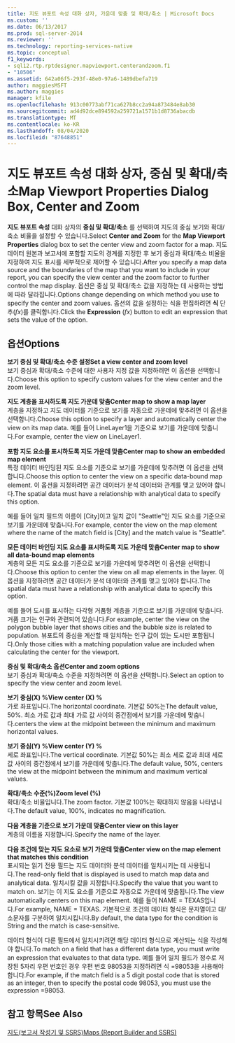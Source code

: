 ```yaml
---
title: 지도 뷰포트 속성 대화 상자, 가운데 맞춤 및 확대/축소 | Microsoft Docs
ms.custom: ''
ms.date: 06/13/2017
ms.prod: sql-server-2014
ms.reviewer: ''
ms.technology: reporting-services-native
ms.topic: conceptual
f1_keywords:
- sql12.rtp.rptdesigner.mapviewport.centerandzoom.f1
- "10506"
ms.assetid: 642a06f5-293f-48e0-97a6-1489dbefa719
author: maggiesMSFT
ms.author: maggies
manager: kfile
ms.openlocfilehash: 913c00773abf71ca627b8cc2a94a873484e8ab30
ms.sourcegitcommit: ad4d92dce894592a259721a1571b1d8736abacdb
ms.translationtype: MT
ms.contentlocale: ko-KR
ms.lasthandoff: 08/04/2020
ms.locfileid: "87648851"
---
```

# <a name="map-viewport-properties-dialog-box-center-and-zoom"></a><span data-ttu-id="4d8a7-102">지도 뷰포트 속성 대화 상자, 중심 및 확대/축소</span><span class="sxs-lookup"><span data-stu-id="4d8a7-102">Map Viewport Properties Dialog Box, Center and Zoom</span></span>
  <span data-ttu-id="4d8a7-103">**지도 뷰포트 속성** 대화 상자의 **중심 및 확대/축소** 를 선택하여 지도의 중심 보기와 확대/축소 비율을 설정할 수 있습니다.</span><span class="sxs-lookup"><span data-stu-id="4d8a7-103">Select **Center and Zoom** for the **Map Viewport Properties** dialog box to set the center view and zoom factor for a map.</span></span> <span data-ttu-id="4d8a7-104">지도 데이터 원본과 보고서에 포함할 지도의 경계를 지정한 후 보기 중심과 확대/축소 비율을 지정하여 지도 표시를 세부적으로 제어할 수 있습니다.</span><span class="sxs-lookup"><span data-stu-id="4d8a7-104">After you specify a map data source and the boundaries of the map that you want to include in your report, you can specify the view center and the zoom factor to further control the map display.</span></span> <span data-ttu-id="4d8a7-105">옵션은 중심 및 확대/축소 값을 지정하는 데 사용하는 방법에 따라 달라집니다.</span><span class="sxs-lookup"><span data-stu-id="4d8a7-105">Options change depending on which method you use to specify the center and zoom values.</span></span> <span data-ttu-id="4d8a7-106">옵션의 값을 설정하는 식을 편집하려면 **식** 단추(*fx*)를 클릭합니다.</span><span class="sxs-lookup"><span data-stu-id="4d8a7-106">Click the **Expression** (*fx*) button to edit an expression that sets the value of the option.</span></span>  
  
## <a name="options"></a><span data-ttu-id="4d8a7-107">옵션</span><span class="sxs-lookup"><span data-stu-id="4d8a7-107">Options</span></span>  
 <span data-ttu-id="4d8a7-108">**보기 중심 및 확대/축소 수준 설정**</span><span class="sxs-lookup"><span data-stu-id="4d8a7-108">**Set a view center and zoom level**</span></span>  
 <span data-ttu-id="4d8a7-109">보기 중심과 확대/축소 수준에 대한 사용자 지정 값을 지정하려면 이 옵션을 선택합니다.</span><span class="sxs-lookup"><span data-stu-id="4d8a7-109">Choose this option to specify custom values for the view center and the zoom level.</span></span>  
  
 <span data-ttu-id="4d8a7-110">**지도 계층을 표시하도록 지도 가운데 맞춤**</span><span class="sxs-lookup"><span data-stu-id="4d8a7-110">**Center map to show a map layer**</span></span>  
 <span data-ttu-id="4d8a7-111">계층을 지정하고 지도 데이터를 기준으로 보기를 자동으로 가운데에 맞추려면 이 옵션을 선택합니다.</span><span class="sxs-lookup"><span data-stu-id="4d8a7-111">Choose this option to specify a layer and automatically center the view on its map data.</span></span> <span data-ttu-id="4d8a7-112">예를 들어 LineLayer1을 기준으로 보기를 가운데에 맞춥니다.</span><span class="sxs-lookup"><span data-stu-id="4d8a7-112">For example, center the view on LineLayer1.</span></span>  
  
 <span data-ttu-id="4d8a7-113">**포함 지도 요소를 표시하도록 지도 가운데 맞춤**</span><span class="sxs-lookup"><span data-stu-id="4d8a7-113">**Center map to show an embedded map element**</span></span>  
 <span data-ttu-id="4d8a7-114">특정 데이터 바인딩된 지도 요소를 기준으로 보기를 가운데에 맞추려면 이 옵션을 선택합니다.</span><span class="sxs-lookup"><span data-stu-id="4d8a7-114">Choose this option to center the view on a specific data-bound map element.</span></span> <span data-ttu-id="4d8a7-115">이 옵션을 지정하려면 공간 데이터가 분석 데이터와 관계를 맺고 있어야 합니다.</span><span class="sxs-lookup"><span data-stu-id="4d8a7-115">The spatial data must have a relationship with analytical data to specify this option.</span></span>  
  
 <span data-ttu-id="4d8a7-116">예를 들어 일치 필드의 이름이 [City]이고 일치 값이 "Seattle"인 지도 요소를 기준으로 보기를 가운데에 맞춥니다.</span><span class="sxs-lookup"><span data-stu-id="4d8a7-116">For example, center the view on the map element where the name of the match field is [City] and the match value is "Seattle".</span></span>  
  
 <span data-ttu-id="4d8a7-117">**모든 데이터 바인딩 지도 요소를 표시하도록 지도 가운데 맞춤**</span><span class="sxs-lookup"><span data-stu-id="4d8a7-117">**Center map to show all data-bound map elements**</span></span>  
 <span data-ttu-id="4d8a7-118">계층의 모든 지도 요소를 기준으로 보기를 가운데에 맞추려면 이 옵션을 선택합니다.</span><span class="sxs-lookup"><span data-stu-id="4d8a7-118">Choose this option to center the view on all map elements in the layer.</span></span> <span data-ttu-id="4d8a7-119">이 옵션을 지정하려면 공간 데이터가 분석 데이터와 관계를 맺고 있어야 합니다.</span><span class="sxs-lookup"><span data-stu-id="4d8a7-119">The spatial data must have a relationship with analytical data to specify this option.</span></span>  
  
 <span data-ttu-id="4d8a7-120">예를 들어 도시를 표시하는 다각형 거품형 계층을 기준으로 보기를 가운데에 맞춥니다. 거품 크기는 인구와 관련되어 있습니다.</span><span class="sxs-lookup"><span data-stu-id="4d8a7-120">For example, center the view on the polygon bubble layer that shows cities and the bubble size is related to population.</span></span> <span data-ttu-id="4d8a7-121">뷰포트의 중심을 계산할 때 일치하는 인구 값이 있는 도시만 포함됩니다.</span><span class="sxs-lookup"><span data-stu-id="4d8a7-121">Only those cities with a matching population value are included when calculating the center for the viewport.</span></span>  
  
 <span data-ttu-id="4d8a7-122">**중심 및 확대/축소 옵션**</span><span class="sxs-lookup"><span data-stu-id="4d8a7-122">**Center and zoom options**</span></span>  
 <span data-ttu-id="4d8a7-123">보기 중심과 확대/축소 수준을 지정하려면 이 옵션을 선택합니다.</span><span class="sxs-lookup"><span data-stu-id="4d8a7-123">Select an option to specify the view center and zoom level.</span></span>  
  
 <span data-ttu-id="4d8a7-124">**보기 중심(X) %**</span><span class="sxs-lookup"><span data-stu-id="4d8a7-124">**View center (X) %**</span></span>  
 <span data-ttu-id="4d8a7-125">가로 좌표입니다.</span><span class="sxs-lookup"><span data-stu-id="4d8a7-125">The horizontal coordinate.</span></span> <span data-ttu-id="4d8a7-126">기본값 50%는</span><span class="sxs-lookup"><span data-stu-id="4d8a7-126">The default value, 50%.</span></span> <span data-ttu-id="4d8a7-127">최소 가로 값과 최대 가로 값 사이의 중간점에서 보기를 가운데에 맞춥니다.</span><span class="sxs-lookup"><span data-stu-id="4d8a7-127">centers the view at the midpoint between the minimum and maximum horizontal values.</span></span>  
  
 <span data-ttu-id="4d8a7-128">**보기 중심(Y) %**</span><span class="sxs-lookup"><span data-stu-id="4d8a7-128">**View center (Y) %**</span></span>  
 <span data-ttu-id="4d8a7-129">세로 좌표입니다.</span><span class="sxs-lookup"><span data-stu-id="4d8a7-129">The vertical coordinate.</span></span> <span data-ttu-id="4d8a7-130">기본값 50%는 최소 세로 값과 최대 세로 값 사이의 중간점에서 보기를 가운데에 맞춥니다.</span><span class="sxs-lookup"><span data-stu-id="4d8a7-130">The default value, 50%, centers the view at the midpoint between the minimum and maximum vertical values.</span></span>  
  
 <span data-ttu-id="4d8a7-131">**확대/축소 수준(%)**</span><span class="sxs-lookup"><span data-stu-id="4d8a7-131">**Zoom level (%)**</span></span>  
 <span data-ttu-id="4d8a7-132">확대/축소 비율입니다.</span><span class="sxs-lookup"><span data-stu-id="4d8a7-132">The zoom factor.</span></span> <span data-ttu-id="4d8a7-133">기본값 100%는 확대하지 않음을 나타냅니다.</span><span class="sxs-lookup"><span data-stu-id="4d8a7-133">The default value, 100%, indicates no magnification.</span></span>  
  
 <span data-ttu-id="4d8a7-134">**다음 계층을 기준으로 보기 가운데 맞춤**</span><span class="sxs-lookup"><span data-stu-id="4d8a7-134">**Center view on this layer**</span></span>  
 <span data-ttu-id="4d8a7-135">계층의 이름을 지정합니다.</span><span class="sxs-lookup"><span data-stu-id="4d8a7-135">Specify the name of the layer.</span></span>  
  
 <span data-ttu-id="4d8a7-136">**다음 조건에 맞는 지도 요소로 보기 가운데 맞춤**</span><span class="sxs-lookup"><span data-stu-id="4d8a7-136">**Center view on the map element that matches this condition**</span></span>  
 <span data-ttu-id="4d8a7-137">표시되는 읽기 전용 필드는 지도 데이터와 분석 데이터를 일치시키는 데 사용됩니다.</span><span class="sxs-lookup"><span data-stu-id="4d8a7-137">The read-only field that is displayed is used to match map data and analytical data.</span></span> <span data-ttu-id="4d8a7-138">일치시킬 값을 지정합니다.</span><span class="sxs-lookup"><span data-stu-id="4d8a7-138">Specify the value that you want to match on.</span></span> <span data-ttu-id="4d8a7-139">보기는 이 지도 요소를 기준으로 자동으로 가운데에 맞춤됩니다.</span><span class="sxs-lookup"><span data-stu-id="4d8a7-139">The view automatically centers on this map element.</span></span> <span data-ttu-id="4d8a7-140">예를 들어 NAME = TEXAS입니다.</span><span class="sxs-lookup"><span data-stu-id="4d8a7-140">For example, NAME = TEXAS.</span></span> <span data-ttu-id="4d8a7-141">기본적으로 조건의 데이터 형식은 문자열이고 대/소문자를 구분하여 일치시킵니다.</span><span class="sxs-lookup"><span data-stu-id="4d8a7-141">By default, the data type for the condition is String and the match is case-sensitive.</span></span>  
  
 <span data-ttu-id="4d8a7-142">데이터 형식이 다른 필드에서 일치시키려면 해당 데이터 형식으로 계산되는 식을 작성해야 합니다.</span><span class="sxs-lookup"><span data-stu-id="4d8a7-142">To match on a field that has a different data type, you must write an expression that evaluates to that data type.</span></span> <span data-ttu-id="4d8a7-143">예를 들어 일치 필드가 정수로 저장된 5자리 우편 번호인 경우 우편 번호 98053을 지정하려면 식 =98053을 사용해야 합니다.</span><span class="sxs-lookup"><span data-stu-id="4d8a7-143">For example, if the match field is a 5 digit postal code that is stored as an integer, then to specify the postal code 98053, you must use the expression =98053.</span></span>  
  
## <a name="see-also"></a><span data-ttu-id="4d8a7-144">참고 항목</span><span class="sxs-lookup"><span data-stu-id="4d8a7-144">See Also</span></span>  
 [<span data-ttu-id="4d8a7-145">지도&#40;보고서 작성기 및 SSRS&#41;</span><span class="sxs-lookup"><span data-stu-id="4d8a7-145">Maps &#40;Report Builder and SSRS&#41;</span></span>](report-design/maps-report-builder-and-ssrs.md)  
  
  
